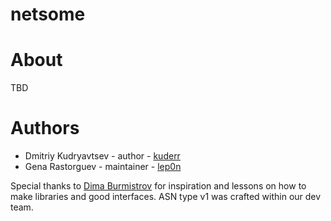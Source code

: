 # netsome

# About

TBD

# Authors

- Dmitriy Kudryavtsev - author - [kuderr](https://github.com/kuderr)
- Gena Rastorguev - maintainer - [lep0n](https://github.com/lep0n)

Special thanks to [Dima Burmistrov](https://gitlab.com/pyctrl) for inspiration and lessons on how to make libraries and good interfaces. ASN type v1 was crafted within our dev team.
